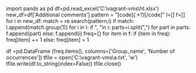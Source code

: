 import pands as pd
df=pd.read_excel('C:\\vagrant-vms\\ht.xlsx')
new_df=df['Additional comments']
pattern = "\[code\]<I>(.*?)</I>\[/code\]"
l=[]
f=[]
for i in new_df:
    match = re.search(pattern,i)
    if match:
        l.append(match.group(1))
for i in l:
    if ", "in i:
        parts=i.split(",")
        for part in parts:
            f.append(part)
    else:
        f.append(i)
freq={}
for item in f:
    if (item in freq):
        freq[item] += 1
    else:
        freq[item] = 1

df =pd.DataFrame (freq.items(), columns=['Group_name', 'Number of occurrences'])
tfile = open('C:\\vagrant-vms\\a.txt', 'w')
tfile.write(df.to_string(index=False))
tfile.close()
